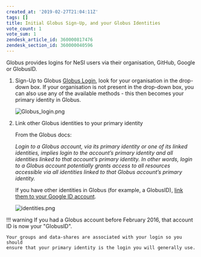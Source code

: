 ```yaml
---
created_at: '2019-02-27T21:04:11Z'
tags: []
title: Initial Globus Sign-Up, and your Globus Identities
vote_count: 1
vote_sum: 1
zendesk_article_id: 360000817476
zendesk_section_id: 360000040596
---
```


Globus provides logins for NeSI users via their organisation, GitHub,
Google or GlobusID.

1. Sign-Up to Globus
    [Globus Login](https://transfer.nesi.org.nz/), look for your organisation in the
    drop-down box. If your organisation is not present in the drop-down box,
    you can also use any of the available methods - this then becomes your
    primary identity in Globus.

    ![Globus\_login.png](Initial_Globus_Sign_Up-and_your_Globus_Identities.png)

2. Link other Globus identities to your primary identity

    From the Globus docs:

    *Login to a Globus account, via its primary identity or one of its
    linked identities, implies login to the account’s primary identity and
    all identities linked to that account’s primary identity. In other
    words, login to a Globus account potentially grants access to all
    resources accessible via all identities linked to that Globus account’s
    primary identity.*

    If you have other identities in Globus (for example, a GlobusID),
    [link them to your Google ID account](https://docs.globus.org/how-to/link-to-existing/).

    ![identities.png](Initial_Globus_Sign_Up-and_your_Globus_Identities_0.png)

!!! warning
    If you had a Globus account before February 2016, that account ID is now
    your "GlobusID".

    Your groups and data-shares are associated with your login so you should
    ensure that your primary identity is the login you will generally use.

